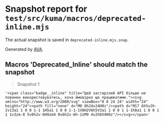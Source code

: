 # Snapshot report for `test/src/kuma/macros/deprecated-inline.mjs`

The actual snapshot is saved in `deprecated-inline.mjs.snap`.

Generated by [AVA](https://avajs.dev).

## Macros 'Deprecated_Inline' should match the snapshot

> Snapshot 1

    '<span class="badge__inline" title="Цей застарілий API більше не повинен використовуватись, хоча ймовірно ще працюватиме."><svg xmlns="http://www.w3.org/2000/svg" viewBox="0 0 24 24" width="24" height="24"><path fill="none" d="M0 0h24v24H0z"/><path d="M17 6h5v2h-2v13a1 1 0 0 1-1 1H5a1 1 0 0 1-1-1V8H2V6h5V3a1 1 0 0 1 1-1h8a1 1 0 0 1 1 1v3zm-8 5v6h2v-6H9zm4 0v6h2v-6h-2zM9 4v2h6V4H9z"/></svg></span>'

